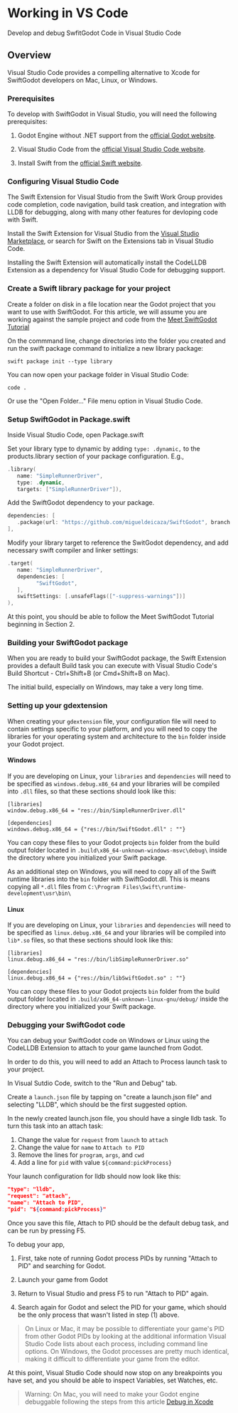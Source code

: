 # Working in VS Code

Develop and debug SwfitGodot Code in Visual Studio Code

## Overview

Visual Studio Code provides a compelling alternative to Xcode for SwiftGodot developers 
on Mac, Linux, or Windows.  


### Prerequisites

To develop with SwiftGodot in Visual Studio, you will need the following prerequisites:  

1. Godot Engine without .NET support from the [official Godot website](https://godotengine.org/download/).

2. Visual Studio Code from the [official Visual Studio Code website](https://code.visualstudio.com/Download). 

3. Install Swift from the [official Swift website](https://www.swift.org/install/Swift).  

### Configuring Visual Studio Code

The Swift Extension for Visual Studio from the Swift Work Group provides code 
completion, code navigation, build task creation, and integration with LLDB for 
debugging, along with many other features for devloping code with Swift.

Install the Swift Extension for Visual Studio from the 
[Visual Studio Marketplace](https://marketplace.visualstudio.com/items?itemName=sswg.swift-lang), 
or search for Swift on the Extensions tab in Visual Studio Code.

Installing the Swift Extension will automatically install the CodeLLDB Extension 
as a dependency for Visual Studio Code for debugging support.

### Create a Swift library package for your project

Create a folder on disk in a file location near the Godot project that you want 
to use with SwiftGodot.  For this article, we will assume you are working against 
the sample project and code from the [Meet SwiftGodot Tutorial](https://migueldeicaza.github.io/SwiftGodotDocs/tutorials/swiftgodot-tutorials)

On the commmand line, change directories into the folder you created and run the
swift package command to initialize a new library package:

`swift package init --type library`

You can now open your package folder in Visual Studio Code:

`code .`

Or use the "Open Folder..." File menu option in Visual Studio Code.

### Setup SwiftGodot in Package.swift

Inside Visual Studio Code, open Package.swift

Set your library type to dynamic by adding `type: .dynamic,` to the products.library 
section of your package configuration. E.g.,

```swift
.library(
   name: "SimpleRunnerDriver",
   type: .dynamic,
   targets: ["SimpleRunnerDriver"]),
```

Add the SwiftGodot dependency to your package.


```swift
dependencies: [
   .package(url: "https://github.com/migueldeicaza/SwiftGodot", branch: "main")
],
```

Modify your library target to reference the SwitGodot dependency, and add necessary
swift compiler and linker settings:


```swift
.target(
   name: "SimpleRunnerDriver",
   dependencies: [
         "SwiftGodot",
   ],
   swiftSettings: [.unsafeFlags(["-suppress-warnings"])]
),
```

At this point, you should be able to follow the Meet SwiftGodot Tutorial beginning in Section 2.  

### Building your SwiftGodot package

When you are ready to build your SwiftGodot package, the Swift Extension provides 
a default Build task you can execute with Visual Studio Code's Build Shortcut - 
Ctrl+Shift+B (or Cmd+Shift+B on Mac).  

The initial build, especially on Windows, may take a very long time.

### Setting up your gdextension 

When creating your `gdextension` file, your configuration file will need to 
contain settings specific to your platform, and you will need to copy the libraries
for your operating system and architecture to the `bin` folder inside your 
Godot project. 

#### Windows

If you are developing on Linux, your `libraries` and `dependencies` will need
to be specified as `windows.debug.x86_64` and your libraries will be compiled into 
`.dll` files, so that these sections should look like this:

```
[libraries]
window.debug.x86_64 = "res://bin/SimpleRunnerDriver.dll"

[dependencies]
windows.debug.x86_64 = {"res://bin/SwiftGodot.dll" : ""}
```

You can copy these files to your Godot projects `bin` folder from the build 
output folder located in `.build\x86_64-unknown-windows-msvc\debug\` inside
the directory where you initialized your Swift package.

As an additional step on Windows, you will need to copy all of the Swift 
runtime libraries into the `bin` folder with SwiftGodot.dll.  This is means
copying all `*.dll` files from `C:\Program Files\Swift\runtime-development\usr\bin\`

#### Linux

If you are developing on Linux, your `libraries` and `dependencies` will need
to be specified as `linux.debug.x86_64` and your libraries will be compiled into 
`lib*.so` files, so that these sections should look like this:

```
[libraries]
linux.debug.x86_64 = "res://bin/libSimpleRunnerDriver.so"

[dependencies]
linux.debug.x86_64 = {"res://bin/libSwiftGodot.so" : ""}
```

You can copy these files to your Godot projects `bin` folder from the build 
output folder located in `.build/x86_64-unknown-linux-gnu/debug/` inside
the directory where you initialized your Swift package.


### Debugging your SwiftGodot code

You can debug your SwiftGodot code on Windows or Linux using the 
CodeLLDB Extension to attach to your game launched from Godot.  

In order to do this, you will need to add an Attach to Process 
launch task  to your project.

In Visual Sutdio Code, switch to the "Run and Debug" tab.

Create a `launch.json` file by tapping on "create a launch.json file"
and selecting "LLDB", which should be the first suggested option.

In the newly created launch.json file, you should have a single
lldb task.  To turn this task into an attach task:

1. Change the value for `request` from `launch` to `attach` 
2. Change the value for `name` to `Attach to PID`
3. Remove the lines for `program`, `args`, and `cwd`
4. Add a line for `pid` with value `${command:pickProcess}`

Your launch configuration for lldb should now look like this:

```json
"type": "lldb",
"request": "attach",
"name": "Attach to PID",
"pid": "${command:pickProcess}"
```

Once you save this file, Attach to PID should be the default debug 
task, and can be run by pressing F5.

To debug your app, 
1. First, take note of running Godot process PIDs by running "Attach to PID" 
and searching for Godot. 

2. Launch your game from Godot

3. Return to Visual Studio and press F5 to run "Attach to PID" again.

4. Search again for Godot and select the PID for your game, which should be the only
process that wasn't listed in step (1) above.  

> On Linux or Mac, it may be possible to differentiate your game's PID from other 
> Godot PIDs by looking at the additional information Visual Studio Code lists about 
> each process, including command line options.  On Windows, the Godot processes are 
> pretty much identical, making it difficult to differentiate your game from the editor.

At this point, Visual Studio Code should now stop on any breakpoints you have set,
and you should be able to inspect Variables, set Watches, etc.

> Warning: 
> On Mac, you will need to make your Godot engine debuggable following the steps from
> this article [Debug in Xcode](https://migueldeicaza.github.io/SwiftGodotDocs/documentation/swiftgodot/debuginxcode)




